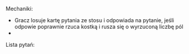 Mechaniki:
- Gracz losuje kartę pytania ze stosu i odpowiada na pytanie, jeśli odpowie poprawnie rzuca kostką i rusza się o wyrzuconą liczbę pól
- 

Lista pytań: